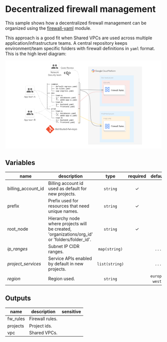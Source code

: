 # Decentralized firewall management

This sample shows how a decentralized firewall management can be organized using the [firewall-yaml](../../modules/net-vpc-firewall-yaml) module.

This approach is a good fit when Shared VPCs are used across multiple application/infrastructure teams. A central repository keeps environment/team specific folders with firewall definitions in `yaml` format. This is the high level diagram:

![High-level diagram](diagram.png "High-level diagram")

<!-- BEGIN TFDOC -->
## Variables

| name | description | type | required | default |
|---|---|:---: |:---:|:---:|
| billing_account_id | Billing account id used as default for new projects. | <code title="">string</code> | ✓ |  |
| prefix | Prefix used for resources that need unique names. | <code title="">string</code> | ✓ |  |
| root_node | Hierarchy node where projects will be created, 'organizations/org_id' or 'folders/folder_id'. | <code title="">string</code> | ✓ |  |
| *ip_ranges* | Subnet IP CIDR ranges. | <code title="map&#40;string&#41;">map(string)</code> |  | <code title="&#123;&#10;prod &#61; &#34;10.0.16.0&#47;24&#34;&#10;dev  &#61; &#34;10.0.32.0&#47;24&#34;&#10;&#125;">...</code> |
| *project_services* | Service APIs enabled by default in new projects. | <code title="list&#40;string&#41;">list(string)</code> |  | <code title="&#91;&#10;&#34;container.googleapis.com&#34;,&#10;&#34;dns.googleapis.com&#34;,&#10;&#34;stackdriver.googleapis.com&#34;,&#10;&#93;">...</code> |
| *region* | Region used. | <code title="">string</code> |  | <code title="">europe-west1</code> |

## Outputs

| name | description | sensitive |
|---|---|:---:|
| fw_rules | Firewall rules. |  |
| projects | Project ids. |  |
| vpc | Shared VPCs. |  |
<!-- END TFDOC -->
